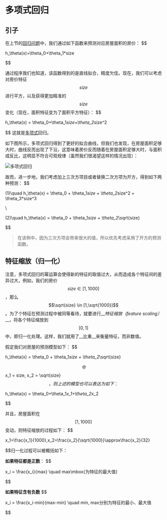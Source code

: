 # 多项式回归
## 引子
在上节的[回归问题](https://yoyoyohamapi.gitbooks.io/mit-ml/content/%E7%BA%BF%E6%80%A7%E5%9B%9E%E5%BD%92/%E5%9B%9E%E5%BD%92%E9%97%AE%E9%A2%98/article.html)中，我们通过如下函数来预测对应房屋面积的房价：
$$

h_\theta(x)=\theta_0+\theta_1*size

$$

通过程序我们也知道，该函数得到的是直线拟合，精度欠佳。现在，我们可以考虑对房价特征$$size$$进行平方，以及获得更加精准的$$size$$变化（现在，面积特征变为了面积平方特征）：
$$

h_\theta(x) = \theta_0+\theta_1*size+\theta_2*size^2

$$
这就是[多项式](https://zh.wikipedia.org/wiki/%E5%A4%9A%E9%A0%85%E5%BC%8F)回归。

如下图所示，多项式回归得到了更好的拟合曲线，但我们也发现，在房屋面积足够大时，曲线反而出现了下沿，这意味着房价反而随着在房屋面积足够大时，与面积成反比，这明显不符合可观规律（虽然我们很渴望这样的情况出现）：

![多项式回归](./attachments/polynomial.png)

故而，进一步地，我们考虑加上三次方项目或者替换二次方项为开方，得到如下两种预测：
$$

(1)\quad h_\theta(x) = \theta_0 + \theta_1*size + \theta_2*size^2 + \theta_3*size^3 

\\

(2)\quad h_\theta(x) = \theta_0 + \theta_1*size + \theta_2*\sqrt{size}

$$

> 在该例中，因为三次方项会带来很大的值，所以优先考虑采用了开方的预测函数。

## 特征缩放（归一化）
注意，多项式回归的幂运算会使得新的特征的取值过大，从而造成各个特征间的差异过大，例如，我们的房价$$size\in [1,1000]$$，那么$$\sqrt{size} \in [1,\sqrt{1000}]$$。为了个特征在预测过程中被同等看待，就要进行__*特征缩放（feature scaling）*__，将各个特征缩放到$$[0,1]$$中，即归一化处理。这样，我们就用了__比重__来衡量特征，而非数值。

假定我们对房屋的预测模型如下：
$$

h_\theta(x) = \theta_0 + \theta_1*size + \theta_2*\sqrt{size}

$$
令$$x_1 = size, x_2 = \sqrt{size}$$，则上述的模型也可以表达为如下：
$$

h_\theta(x) = \theta_0+\theta_1*x_1+\theta_2*x_2

$$

并且，房屋面积在$$[1,1000]$$变动，则特征缩放的过程如下：
$$

x_1=\frac{x_1}{1000},x_2=\frac{x_2}{\sqrt{1000}}\approx\frac{x_2}{32}

$$归一化过程可以被概括如下：

__如果特征都是正数__：
$$

x_i = \frac{x_i}{max} \quad max\mbox{为特征的最大值}

$$

__如果特征含有负数__
$$

x_i = \frac{x_i-min}{max-min} \quad min, max分别为特征的最小、最大值

$$

